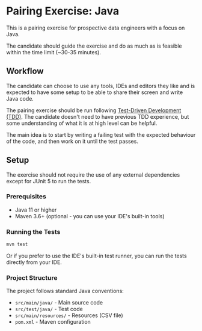 Pairing Exercise: Java
=====================

This is a pairing exercise for prospective data engineers with a focus on Java.

The candidate should guide the exercise and do as much as is feasible within the time limit (~30-35 minutes).

## Workflow

The candidate can choose to use any tools, IDEs and editors they like and is expected to have some setup to be able to share their screen and write Java code.

The pairing exercise should be run following [Test-Driven Development (TDD)](https://en.wikipedia.org/wiki/Test-driven_development). The candidate doesn't need to have previous TDD experience, but some understanding of what it is at high level can be helpful.

The main idea is to start by writing a failing test with the expected behaviour of the code, and then work on it until the test passes.

## Setup

The exercise should not require the use of any external dependencies except for JUnit 5 to run the tests.

### Prerequisites

- Java 11 or higher
- Maven 3.6+ (optional - you can use your IDE's built-in tools)

### Running the Tests

```bash
mvn test
```

Or if you prefer to use the IDE's built-in test runner, you can run the tests directly from your IDE.

### Project Structure

The project follows standard Java conventions:
- `src/main/java/` - Main source code
- `src/test/java/` - Test code
- `src/main/resources/` - Resources (CSV file)
- `pom.xml` - Maven configuration
